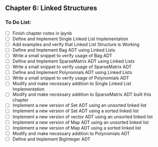 ## Chapter 6: Linked Structures

### To Do List:

- [ ] Finish chapter notes in ipynb
- [ ] Define and Implement Single Linked List Implementation
- [ ] Add examples and verify that Linked List Structure is Working
- [ ] Define and Implement Bag ADT using Linked Lists
- [ ] Write a small snippet to verify usage of Bag ADT
- [ ] Define and Implement SparseMatrix ADT using Linked Lists
- [ ] Write a small snippet to verify usage of SparseMatrix ADT
- [ ] Define and Implement Polynomials ADT using Linked Lists
- [ ] Write a small snippet to verify usage of Polynomials ADT
- [ ] Modify and make necessary addition to Single Linked List Implementation
- [ ] Modify and make necessary addition to SparseMatrix ADT built this chapter
- [ ] Implement a new version of Set ADT using an unsorted linked list
- [ ] Implement a new version of Set ADT using a sorted linked list
- [ ] Implement a new version of vector ADT using an unsorted linked list
- [ ] Implement a new version of Map ADT using an unsorted linked list
- [ ] Implement a new version of Map ADT using a sorted linked list
- [ ] Modify and make necessary addition to Polynomials ADT
- [ ] Define and Implement BigInteger ADT 
